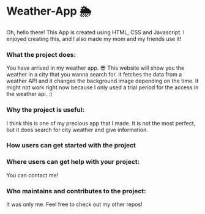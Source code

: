 # Weather-App :sun_behind_rain_cloud:

Oh, hello there!
This App is created using HTML, CSS and Javascript. 
I enjoyed creating this, and I also made my mom and my friends use it! 

### What the project does:
You have arrived in my weather app. :sunglasses: This website will show you the weather in a city that you wanna search for. It fetches the data from a weather API and it changes the background image depending on the time. 
It might not work right now because I only used a trial period for the access in the weather api. :) 

### Why the project is useful: 
I think this is one of my precious app that I made. It is not the most perfect, but it does search for city weather and give information. 

### How users can get started with the project


### Where users can get help with your project:
You can contact me! 

### Who maintains and contributes to the project:
It was only me. Feel free to check out my other repos!
